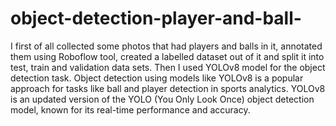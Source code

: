 # object-detection-player-and-ball-
I first of all collected some photos that had players and balls in it, annotated them using Roboflow tool, created a labelled dataset out of it and split it into test, train and validation data sets. Then I used YOLOv8 model for the object detection task. Object detection using models like YOLOv8 is a popular approach for tasks like ball and player detection in sports analytics. YOLOv8 is an updated version of the YOLO (You Only Look Once) object detection model, known for its real-time performance and accuracy.
